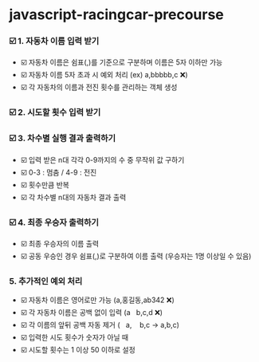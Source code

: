 # javascript-racingcar-precourse

### ☑️ 1. 자동차 이름 입력 받기

- ☑️ 자동차 이름은 쉼표(,)를 기준으로 구분하며 이름은 5자 이하만 가능
- ☑️ 자동차 이름 5자 초과 시 예외 처리 (ex) a,bbbbb,c ❌)
- ☑️ 각 자동차의 이름과 전진 횟수를 관리하는 객체 생성

### ☑️ 2. 시도할 횟수 입력 받기

### ☑️ 3. 차수별 실행 결과 출력하기

- ☑️ 입력 받은 n대 각각 0-9까지의 수 중 무작위 값 구하기
- ☑️ 0-3 : 멈춤 / 4-9 : 전진
- ☑️ 횟수만큼 반복
- ☑️ 각 차수별 n대의 자동차 결과 출력

### ☑️ 4. 최종 우승자 출력하기

- ☑️ 최종 우승자의 이름 출력
- ☑️ 공동 우승인 경우 쉼표(,)로 구분하여 이름 출력 (우승자는 1명 이상일 수 있음)

### 5. 추가적인 예외 처리

- ☑️ 자동차 이름은 영어로만 가능 (a,홍길동,ab342 ❌)
- ☑️ 각 자동차 이름은 공백 없이 입력 (a &nbsp; b,c,d ❌)
- ☑️ 각 이름의 앞뒤 공백 자동 제거 ( &nbsp; a, &nbsp;&nbsp; b,c -> a,b,c)
- ☑️ 입력한 시도 횟수가 숫자가 아닐 때
- ☑️ 시도할 횟수는 1 이상 50 이하로 설정
